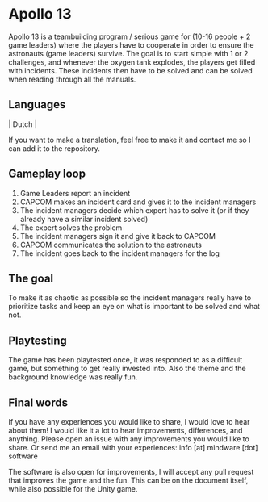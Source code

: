 # Apollo 13

Apollo 13 is a teambuilding program / serious game for (10-16 people + 2 game leaders) where the players have to cooperate in order to ensure the astronauts (game leaders) survive. The goal is to start simple with 1 or 2 challenges, and whenever the oxygen tank explodes, the players get filled with incidents. These incidents then have to be solved and can be solved when reading through all the manuals.

## Languages

| Dutch |

If you want to make a translation, feel free to make it and contact me so I can add it to the repository.

## Gameplay loop

1. Game Leaders report an incident
2. CAPCOM makes an incident card and gives it to the incident managers
3. The incident managers decide which expert has to solve it (or if they already have a similar incident solved)
4. The expert solves the problem
5. The incident managers sign it and give it back to CAPCOM
6. CAPCOM communicates the solution to the astronauts
7. The incident goes back to the incident managers for the log

## The goal

To make it as chaotic as possible so the incident managers really have to prioritize tasks and keep an eye on what is important to be solved and what not.

## Playtesting

The game has been playtested once, it was responded to as a difficult game, but something to get really invested into. Also the theme and the background knowledge was really fun.

## Final words

If you have any experiences you would like to share, I would love to hear about them! I would like it a lot to hear improvements, differences, and anything. Please open an issue with any improvements you would like to share. Or send me an email with your experiences: info [at] mindware [dot] software

The software is also open for improvements, I will accept any pull request that improves the game and the fun. This can be on the document itself, while also possible for the Unity game.
